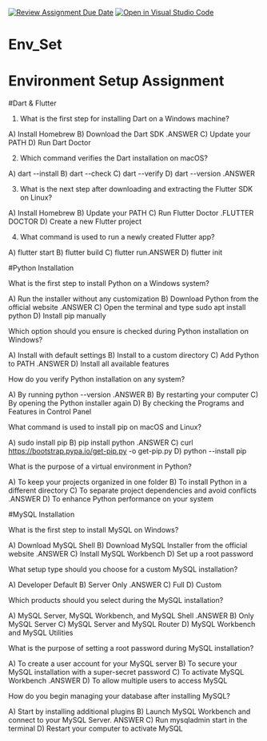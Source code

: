 [![Review Assignment Due Date](https://classroom.github.com/assets/deadline-readme-button-22041afd0340ce965d47ae6ef1cefeee28c7c493a6346c4f15d667ab976d596c.svg)](https://classroom.github.com/a/vnsr1XuU)
[![Open in Visual Studio Code](https://classroom.github.com/assets/open-in-vscode-2e0aaae1b6195c2367325f4f02e2d04e9abb55f0b24a779b69b11b9e10269abc.svg)](https://classroom.github.com/online_ide?assignment_repo_id=15642511&assignment_repo_type=AssignmentRepo)
# Env_Set

# Environment Setup Assignment

#Dart & Flutter

1. What is the first step for installing Dart on a Windows machine?

A) Install Homebrew
B) Download the Dart SDK .ANSWER
C) Update your PATH
D) Run Dart Doctor


2. Which command verifies the Dart installation on macOS?

A) dart --install
B) dart --check
C) dart --verify
D) dart --version .ANSWER


3. What is the next step after downloading and extracting the Flutter SDK on Linux?

A) Install Homebrew
B) Update your PATH
C) Run Flutter Doctor .FLUTTER DOCTOR
D) Create a new Flutter project


4. What command is used to run a newly created Flutter app?

A) flutter start
B) flutter build
C) flutter run.ANSWER
D) flutter init


#Python Installation

What is the first step to install Python on a Windows system?

A) Run the installer without any customization
B) Download Python from the official website .ANSWER
C) Open the terminal and type sudo apt install python
D) Install pip manually

Which option should you ensure is checked during Python installation on Windows?

A) Install with default settings
B) Install to a custom directory
C) Add Python to PATH .ANSWER
D) Install all available features

How do you verify Python installation on any system?

A) By running python --version .ANSWER
B) By restarting your computer
C) By opening the Python installer again
D) By checking the Programs and Features in Control Panel

What command is used to install pip on macOS and Linux?

A) sudo install pip
B) pip install python .ANSWER
C) curl https://bootstrap.pypa.io/get-pip.py -o get-pip.py
D) python --install pip

What is the purpose of a virtual environment in Python?

A) To keep your projects organized in one folder
B) To install Python in a different directory
C) To separate project dependencies and avoid conflicts .ANSWER
D) To enhance Python performance on your system

#MySQL Installation

What is the first step to install MySQL on Windows?

A) Download MySQL Shell
B) Download MySQL Installer from the official website .ANSWER
C) Install MySQL Workbench
D) Set up a root password

What setup type should you choose for a custom MySQL installation?

A) Developer Default
B) Server Only .ANSWER
C) Full
D) Custom

Which products should you select during the MySQL installation?

A) MySQL Server, MySQL Workbench, and MySQL Shell .ANSWER
B) Only MySQL Server
C) MySQL Server and MySQL Router
D) MySQL Workbench and MySQL Utilities

What is the purpose of setting a root password during MySQL installation?

A) To create a user account for your MySQL server
B) To secure your MySQL installation with a super-secret password
C) To activate MySQL Workbench .ANSWER
D) To allow multiple users to access MySQL

How do you begin managing your database after installing MySQL?

A) Start by installing additional plugins
B) Launch MySQL Workbench and connect to your MySQL Server. ANSWER
C) Run mysqladmin start in the terminal
D) Restart your computer to activate MySQL
